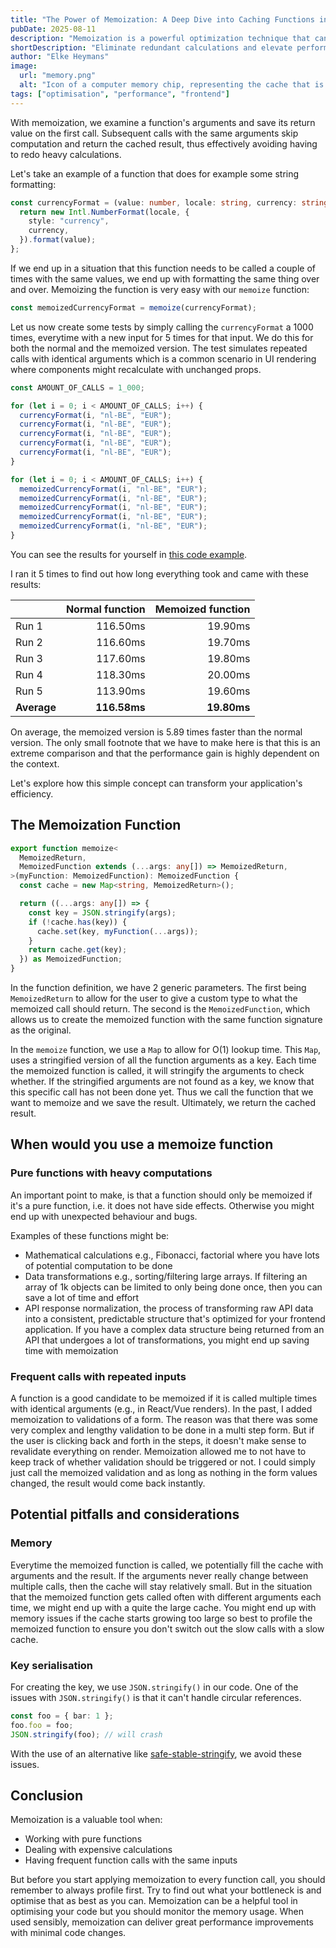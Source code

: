 ```yaml
---
title: "The Power of Memoization: A Deep Dive into Caching Functions in TypeScript"
pubDate: 2025-08-11
description: "Memoization is a powerful optimization technique that can supercharge your JavaScript applications by eliminating redundant calculations."
shortDescription: "Eliminate redundant calculations and elevate performance by using memoization"
author: "Elke Heymans"
image:
  url: "memory.png"
  alt: "Icon of a computer memory chip, representing the cache that is utilised in memoization"
tags: ["optimisation", "performance", "frontend"]
---
```


With memoization, we examine a function's arguments and save its return value on the first call.
Subsequent calls with the same arguments skip computation and return the cached result, thus effectively avoiding having to redo heavy calculations.

Let's take an example of a function that does for example some string formatting:

```typescript
const currencyFormat = (value: number, locale: string, currency: string) => {
  return new Intl.NumberFormat(locale, {
    style: "currency",
    currency,
  }).format(value);
};
```

If we end up in a situation that this function needs to be called a couple of times with the same values, we end up with formatting the same thing over and over.
Memoizing the function is very easy with our `memoize` function:

```typescript
const memoizedCurrencyFormat = memoize(currencyFormat);
```

Let us now create some tests by simply calling the `currencyFormat` a 1000 times, everytime with a new input for 5 times for that input.
We do this for both the normal and the memoized version.
The test simulates repeated calls with identical arguments which is a common scenario in UI rendering where components might recalculate with unchanged props.

```typescript
const AMOUNT_OF_CALLS = 1_000;

for (let i = 0; i < AMOUNT_OF_CALLS; i++) {
  currencyFormat(i, "nl-BE", "EUR");
  currencyFormat(i, "nl-BE", "EUR");
  currencyFormat(i, "nl-BE", "EUR");
  currencyFormat(i, "nl-BE", "EUR");
  currencyFormat(i, "nl-BE", "EUR");
}

for (let i = 0; i < AMOUNT_OF_CALLS; i++) {
  memoizedCurrencyFormat(i, "nl-BE", "EUR");
  memoizedCurrencyFormat(i, "nl-BE", "EUR");
  memoizedCurrencyFormat(i, "nl-BE", "EUR");
  memoizedCurrencyFormat(i, "nl-BE", "EUR");
  memoizedCurrencyFormat(i, "nl-BE", "EUR");
}
```

You can see the results for yourself in [this code example](https://www.typescriptlang.org/play/?#code/GYVwdgxgLglg9mABAWwKbLjAXqgPAWAChETEBZdTHAEwCVUoQAnMAGiNPMu1WoDFw0eElQAPKKjDUAzogAUAOiUBDJgHNpALkTKwATwDaAXQCUiALwA+Lhh50GzNkUtzkegZFgJtFWzQ9CCCY+3P6CXkgA3hykEAjSUIgQyhAAFqgWiGCoAO7kygAOuAlMMGBqrDZUvPSMLC4mANxEMSRMDizyiirqWjr6xmZWiNHEnLHxiQDWqHqZAFIAygDyAHIKJWVqMMB6cqoaTa3jO-IAhMlpqAqpytJyM3omZqPjb0kp6RsMD7OVbgEIt0FAdpM9mmM3gBfY6cdp1JCXL5qH6PI6QxBQsx3Kp2QHCCEwwhEOJgBKIYAwABGCBSEBgmTkYG0YBAyCpqCYwSybI5TAs1lepFOTIs5kQAAYzPDHJKIZwRUhzOKAIzSjpIFXy0gyzqUmlgOkwUUAWkQasQAGoKdTaRB6abEAAmdFEkmTFChXh8W2G+0M8VoPyoORMlm8znc1nszkCkbHRViyXqhFyhPAeRK1Up2Va466pBB6r8X1Gx0W61FvGl-2Ol2E9HusmJJWIAAsEohTfJCVUiXFBU5wDgTGQugg1zAcBycnRpOkcAANtdF3A1HJ9XaHWBnt2lyu13IAETtCDMaQwABuGWSi8XiCgcDgUyPlUHTGHo-Hk+ns8QZt7JgoEqAByZBpBAkwWkIedEirGhFigPtMnfT8x0gH8ZzneJ9wUVd13g70a23XcYJw5c8MPI9COoD47wfJ8XzfIcR3QicFCnLD-09YNqEQvtQPAyCgA).

I ran it 5 times to find out how long everything took and came with these results:

|             | Normal function | Memoized function |
| ----------- | --------------: | ----------------: |
| Run 1       |        116.50ms |           19.90ms |
| Run 2       |        116.60ms |           19.70ms |
| Run 3       |        117.60ms |           19.80ms |
| Run 4       |        118.30ms |           20.00ms |
| Run 5       |        113.90ms |           19.60ms |
| **Average** |    **116.58ms** |       **19.80ms** |

<!--
Raw results:
[LOG]: "currencyFormat",  116.5
[LOG]: "memoizedCurrencyFormat",  19.900000035762787
[LOG]: "currencyFormat",  116.60000002384186
[LOG]: "memoizedCurrencyFormat",  19.69999998807907
[LOG]: "currencyFormat",  117.59999996423721
[LOG]: "memoizedCurrencyFormat",  19.80000001192093
[LOG]: "currencyFormat",  118.29999995231628
[LOG]: "memoizedCurrencyFormat",  20
[LOG]: "currencyFormat",  113.89999997615814
[LOG]: "memoizedCurrencyFormat",  19.599999964237213
-->

On average, the memoized version is 5.89 times faster than the normal version.
The only small footnote that we have to make here is that this is an extreme comparison and that the performance gain is highly dependent on the context.

Let's explore how this simple concept can transform your application's efficiency.

## The Memoization Function

```typescript
export function memoize<
  MemoizedReturn,
  MemoizedFunction extends (...args: any[]) => MemoizedReturn,
>(myFunction: MemoizedFunction): MemoizedFunction {
  const cache = new Map<string, MemoizedReturn>();

  return ((...args: any[]) => {
    const key = JSON.stringify(args);
    if (!cache.has(key)) {
      cache.set(key, myFunction(...args));
    }
    return cache.get(key);
  }) as MemoizedFunction;
}
```

In the function definition, we have 2 generic parameters.
The first being `MemoizedReturn` to allow for the user to give a custom type to what the memoized call should return.
The second is the `MemoizedFunction`, which allows us to create the memoized function with the same function signature as the original.

In the `memoize` function, we use a `Map` to allow for O(1) lookup time.
This `Map`, uses a stringified version of all the function arguments as a key.
Each time the memoized function is called, it will stringify the arguments to check whether.
If the stringified arguments are not found as a key, we know that this specific call has not been done yet.
Thus we call the function that we want to memoize and we save the result.
Ultimately, we return the cached result.

## When would you use a memoize function

### Pure functions with heavy computations

An important point to make, is that a function should only be memoized if it's a pure function, i.e. it does not have side effects.
Otherwise you might end up with unexpected behaviour and bugs.

Examples of these functions might be:

- Mathematical calculations e.g., Fibonacci, factorial where you have lots of potential computation to be done
- Data transformations e.g., sorting/filtering large arrays. If filtering an array of 1k objects can be limited to only being done once, then you can save a lot of time and effort
- API response normalization, the process of transforming raw API data into a consistent, predictable structure that's optimized for your frontend application. If you have a complex data structure being returned from an API that undergoes a lot of transformations, you might end up saving time with memoization

### Frequent calls with repeated inputs

A function is a good candidate to be memoized if it is called multiple times with identical arguments (e.g., in React/Vue renders).
In the past, I added memoization to validations of a form.
The reason was that there was some very complex and lengthy validation to be done in a multi step form.
But if the user is clicking back and forth in the steps, it doesn't make sense to revalidate everything on render.
Memoization allowed me to not have to keep track of whether validation should be triggered or not.
I could simply just call the memoized validation and as long as nothing in the form values changed, the result would come back instantly.

## Potential pitfalls and considerations

### Memory

Everytime the memoized function is called, we potentially fill the cache with arguments and the result.
If the arguments never really change between multiple calls, then the cache will stay relatively small.
But in the situation that the memoized function gets called often with different arguments each time, we might end up with a quite the large cache.
You might end up with memory issues if the cache starts growing too large so best to profile the memoized function to ensure you don't switch out the slow calls with a slow cache.

### Key serialisation

For creating the key, we use `JSON.stringify()` in our code.
One of the issues with `JSON.stringify()` is that it can't handle circular references.

```typescript
const foo = { bar: 1 };
foo.foo = foo;
JSON.stringify(foo); // will crash
```

With the use of an alternative like [safe-stable-stringify](https://www.npmjs.com/package/safe-stable-stringify), we avoid these issues.

## Conclusion

Memoization is a valuable tool when:

- Working with pure functions
- Dealing with expensive calculations
- Having frequent function calls with the same inputs

But before you start applying memoization to every function call, you should remember to always profile first.
Try to find out what your bottleneck is and optimise that as best as you can.
Memoization can be a helpful tool in optimising your code but you should monitor the memory usage.
When used sensibly, memoization can deliver great performance improvements with minimal code changes.
